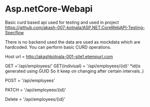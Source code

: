 # Asp.netCore-Webapi
Basic curd based api used for testing and used in project https://github.com/akash-007-kotnala/ASP.NET.CoreWebAPI-Testing-Specflow


There is no backend used the data are used as mockdata which are hardcoded.
You can perform basic CURD operations.




Host url = http://akashkotnala-001-site1.etempurl.com



 GET ='/api/employees/'
 GET(indiviual) = '/api/employees/{id}'
        *id(is generated using GUID So it keep on changing after certain intervals..)
  
 POST = '/api/employees'
 
 PATCH = '/api/employees/{id}'
 
 Delete = '/api/employees/{id}'
